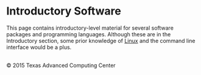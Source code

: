 # Introductory Software

This page contains introductory-level material for several software packages and programming languages. Although these are in the Introductory section, some prior knowledge of [Linux](../IntroToLinux) and the command line interface would be a plus.





<br>
&copy; 2015 Texas Advanced Computing Center


